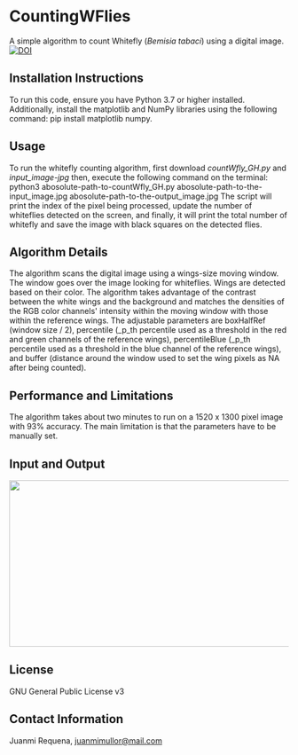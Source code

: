 # CountingWFlies
A simple algorithm to count Whitefly (_Bemisia tabaci_) using a digital image. [![DOI](https://zenodo.org/badge/666080715.svg)](https://zenodo.org/badge/latestdoi/666080715)

## Installation Instructions
To run this code, ensure you have Python 3.7 or higher installed. Additionally, install the matplotlib and NumPy libraries using the following command: pip install matplotlib numpy.

## Usage
To run the whitefly counting algorithm, first download _countWfly_GH.py_ and _input_image-jpg_ then, execute the following command on the terminal: python3 abosolute-path-to-countWfly_GH.py abosolute-path-to-the-input_image.jpg abosolute-path-to-the-output_image.jpg
The script will print the index of the pixel being processed, update the number of whiteflies detected on the screen, and finally, it will print the total number of whitefly and save the image with black squares on the detected flies.

## Algorithm Details
The algorithm scans the digital image using a wings-size moving window. The window goes over the image looking for whiteflies. Wings are detected based on their color. The algorithm takes advantage of the contrast between the white wings and the background and matches the densities of the RGB color channels' intensity within the moving window with those within the reference wings.
The adjustable parameters are boxHalfRef (window size / 2), percentile (_p_th percentile used as a threshold in the red and green channels of the reference wings), percentileBlue (_p_th percentile used as a threshold in the blue channel of the reference wings), and buffer (distance around the window used to set the wing pixels as NA after being counted). 

## Performance and Limitations
The algorithm takes about two minutes to run on a 1520 x 1300 pixel image with 93% accuracy.
The main limitation is that the parameters have to be manually set.

## Input and Output
<img src="FigGitHub.png" width="680" height="300">

## License
GNU General Public License v3

## Contact Information
Juanmi Requena, juanmimullor@mail.com
